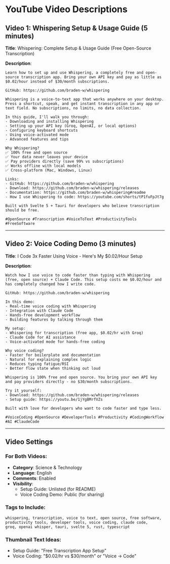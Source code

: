 # YouTube Video Descriptions

## Video 1: Whispering Setup & Usage Guide (5 minutes)

**Title**: Whispering: Complete Setup & Usage Guide (Free Open-Source Transcription)

**Description**:
```
Learn how to set up and use Whispering, a completely free and open-source transcription app. Bring your own API key and pay as little as $0.02/hour instead of $30/month subscriptions.

GitHub: https://github.com/braden-w/whispering

Whispering is a voice-to-text app that works anywhere on your desktop. Press a shortcut, speak, and get instant transcription in any app or text field. No subscriptions, no limits, no data collection.

In this guide, I'll walk you through:
- Downloading and installing Whispering
- Setting up your API key (Groq, OpenAI, or local options)
- Configuring keyboard shortcuts
- Using voice-activated mode
- Advanced features and tips

Why Whispering?
✅ 100% free and open source
✅ Your data never leaves your device
✅ Pay providers directly (save 99% vs subscriptions)
✅ Works offline with local models
✅ Cross-platform (Mac, Windows, Linux)

Links:
- GitHub: https://github.com/braden-w/whispering
- Download: https://github.com/braden-w/whispering/releases
- Documentation: https://github.com/braden-w/whispering#readme
- How I use Whispering to code: https://youtube.com/shorts/tP1fuFpJt7g

Built with Svelte 5 + Tauri for developers who believe transcription should be free.

#OpenSource #Transcription #VoiceToText #ProductivityTools #FreeSoftware
```

---

## Video 2: Voice Coding Demo (3 minutes)

**Title**: I Code 3x Faster Using Voice - Here's My $0.02/Hour Setup

**Description**:
```
Watch how I use voice to code faster than typing with Whispering (free, open source) + Claude Code. This setup costs me $0.02/hour and has completely changed how I write code.

GitHub: https://github.com/braden-w/whispering

In this demo:
- Real-time voice coding with Whispering
- Integration with Claude Code
- Hands-free development workflow
- Building features by talking through them

My setup:
- Whispering for transcription (free app, $0.02/hr with Groq)
- Claude Code for AI assistance
- Voice-activated mode for hands-free coding

Why voice coding?
- Faster for boilerplate and documentation
- Natural for explaining complex logic
- Reduces typing fatigue/RSI
- Better flow state when thinking out loud

Whispering is 100% free and open source. You bring your own API key and pay providers directly - no $30/month subscriptions.

Try it yourself:
- Download: https://github.com/braden-w/whispering/releases
- Setup guide: https://youtu.be/1jYgBMrfVZs

Built with love for developers who want to code faster and type less.

#VoiceCoding #OpenSource #DeveloperTools #Productivity #CodingWorkflow #AI #ClaudeCode
```

---

## Video Settings

### For Both Videos:
- **Category**: Science & Technology
- **Language**: English
- **Comments**: Enabled
- **Visibility**: 
  - Setup Guide: Unlisted (for README)
  - Voice Coding Demo: Public (for sharing)

### Tags to Include:
```
whispering, transcription, voice to text, open source, free software, 
productivity tools, developer tools, voice coding, claude code, 
groq, openai whisper, tauri, svelte 5, rust, typescript
```

### Thumbnail Text Ideas:
- Setup Guide: "Free Transcription App Setup"
- Voice Coding: "$0.02/hr vs $30/month" or "Voice → Code"